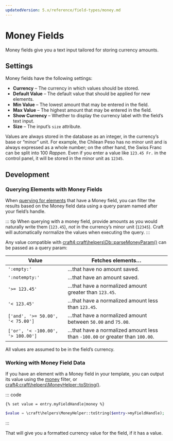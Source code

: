 ```yaml
---
updatedVersion: 5.x/reference/field-types/money.md
---
```


# Money Fields

Money fields give you a text input tailored for storing currency amounts.

## Settings

Money fields have the following settings:

- **Currency** – The currency in which values should be stored.
- **Default Value** – The default value that should be applied for new elements.
- **Min Value** – The lowest amount that may be entered in the field.
- **Max Value** – The highest amount that may be entered in the field.
- **Show Currency** – Whether to display the currency label with the field’s text input.
- **Size** – The input’s `size` attribute.

Values are always stored in the database as an integer, in the currency’s base or “minor” unit. For example, the Chilean Peso has no minor unit and is always expressed as a whole number; on the other hand, the Swiss Franc can be split into 100 _Rappen_. Even if you enter a value like `123.45 Fr.` in the control panel, it will be stored in the minor unit as `12345`.

## Development

### Querying Elements with Money Fields

When [querying for elements](element-queries.md) that have a Money field, you can filter the results based on the Money field data using a query param named after your field’s handle.

::: tip
When querying with a money field, provide amounts as you would naturally write them (`123.45`), _not_ in the currency’s minor unit (`12345`). Craft will automatically normalize the values when executing the query.
:::

Any value compatible with <craft4:craft\helpers\Db::parseMoneyParam()> can be passed as a query param:

| Value | Fetches elements…
| - | -
| `':empty:'` | …that have no amount saved.
| `':notempty:'` | …that have an amount saved.
| `'>= 123.45'` | …that have a normalized amount greater than `123.45`.
| `'< 123.45'` | …that have a normalized amount less than `123.45`.
| `['and', '>= 50.00', '< 75.00']` | …that have a normalized amount between `50.00` and `75.00`.
| `['or', '< -100.00', '> 100.00']` | …that have a normalized amount less than `-100.00` or greater than `100.00`.

All values are assumed to be in the field’s currency.

### Working with Money Field Data

If you have an element with a Money field in your template, you can output its value using the [money](dev/filters.md#money) filter, or <craft4:craft\helpers\MoneyHelper::toString()>.

::: code
```twig
{% set value = entry.myFieldHandle|money %}
```
```php
$value = \craft\helpers\MoneyHelper::toString($entry->myFieldHandle);
```
:::

That will give you a formatted currency value for the field, if it has a value.

